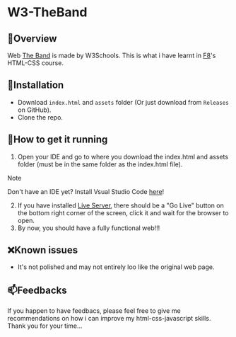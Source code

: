 # W3-TheBand
## 📌Overview
Web <a href="https://www.w3schools.com/w3css/tryw3css_templates_band.htm">The Band</a> is made by W3Schools.
This is what i have learnt in <a href="https://fullstack.edu.vn/courses/html-css">F8</a>'s HTML-CSS course.

## 🔨Installation
* Download `index.html` and `assets` folder (Or just download from `Releases` on GitHub).
* Clone the repo.

## 🚀How to get it running
1. Open your IDE and go to where you download the index.html and assets folder (must be in the same folder as the index.html file).
>[!NOTE]
>Don't have an IDE yet? Install Vsual Studio Code [here](https://code.visualstudio.com/)!
2. If you have installed <a href="https://marketplace.visualstudio.com/items?itemName=ritwickdey.LiveServer">Live Server</a>, there should be a "Go Live" button on the bottom right corner of the screen, click it and wait for the browser to open.
3. By now, you should have a fully functional web!!!

## :x:Known issues
* It's not polished and may not entirely loo like the original web page.

## 📫Feedbacks
If you happen to have feedbacs, please feel free to give me recommendations on how i can improve my html-css-javascript skills.
Thank you for your time...
